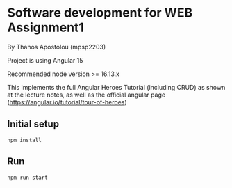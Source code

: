 # Software development for WEB Assignment1
By Thanos Apostolou (mpsp2203)

Project is using Angular 15

Recommended node version >= 16.13.x

This implements the full Angular Heroes Tutorial (including CRUD) as shown at the lecture notes, as well as the official angular page (https://angular.io/tutorial/tour-of-heroes)

## Initial setup
```
npm install
```

## Run
```
npm run start
```